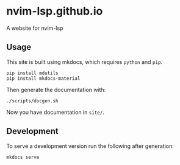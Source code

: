 # nvim-lsp.github.io

A website for nvim-lsp

## Usage

This site is built using mkdocs, which requires `python` and `pip`.

```
pip install mdutils
pip install mkdocs-material
```

Then generate the documentation with:

```
./scripts/docgen.sh
```

Now you have documentation in `site/`.

## Development

To serve a development version run the following after generation:

```
mkdocs serve
```
